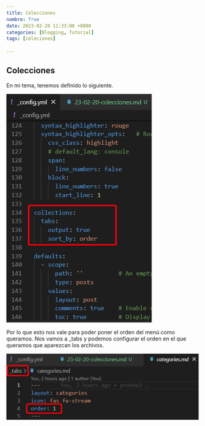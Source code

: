 ```yaml
---
title: Colecciones 
nombre: True
date: 2023-02-20 11:33:00 +0800
categories: [Blogging, Tutorial]
tags: [coleciones]

---
```


## Colecciones
En mi tema, tenemos definido lo siguiente.

![Desktop View](/assets/img/coleccion.png)

Por lo que esto nos vale para poder poner el orden del menú como queramos.
Nos vamos a _tabs y podemos configurar el orden en el que queramos que aparezcan los archivos.

![Desktop View](/assets/img/coleccion1.png)